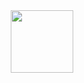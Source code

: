 <div id="header" align="center">
  <img src="https://giphy.com/stickers/created-colorful-lindsey-myers-createdcolorful-TzekQSzquAtE7agT5e](https://giphy.com/stickers/bangcreativo-code-programmer-coder-ZqOGQO6ZMSqUYDHj0T](https://i.giphy.com/media/v1.Y2lkPTc5MGI3NjExbTE3ZnVjZjl5dHMyejVuaWtwNGtxNGR2cDUzbTJuY3VqNXhxY2o3MyZlcD12MV9pbnRlcm5hbF9naWZfYnlfaWQmY3Q9cw/eYaHNLXTOo1hKJu9gu/giphy.gif" width="100"/>
</div>
